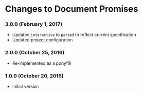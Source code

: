 # Changes to Document Promises

### 3.0.0 (February 1, 2017)

- Updated `interactive` to `parsed` to reflect current specification
- Updated project configuration

### 2.0.0 (October 25, 2016)

- Re-implemented as a ponyfill

### 1.0.0 (October 20, 2016)

- Initial version

